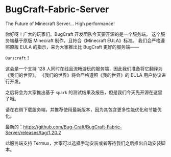 # BugCraft-Fabric-Server
The Future of Minecraft Server... High performance!

你好呀！广大的玩家们。BugCraft 开发团队今天要开源的是一个服务端。
这个服务端基于原版 Minecraft 制作，且符合《Minecraft EULA》标准。
我们会严格遵照原版 EULA 的指示，来为大家推出比 BugCraft 更好的服务端——

`Ourscraft`！

这会是一个支持 128 人同时在线且流畅游玩的服务端，因此我们准备将它翻译为《我们的世界》。
《我们的世界》将会严格遵照《我的世界》的 EULA 用户协议进行开发。

之后将会为大家推出基于 `spark` 的测试结果及报告，但是我们今天先开源在这里了哦。

请在右侧下载服务端，并推荐使用最新版本，因为其包含更多性能优化和节能优化。

最新的：https://github.com/Bug-Craft/BugCraft-Fabric-Server/releases/tag/1.20.2

此服务端支持 Termux，大家可以选择手动安装或者等待我们之后推出自动安装脚本。
